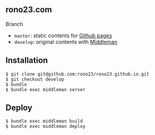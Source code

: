 ## rono23.com

Branch

- `master`: static contents for [Github pages](https://pages.github.com/)
- `develop`: original contents with [Middleman](https://middlemanapp.com/)

## Installation

```
$ git clone git@github.com:rono23/rono23.github.io.git
$ git checkout develop
$ bundle
$ bundle exec middleman server
```

## Deploy

```
$ bundle exec middleman build
$ bundle exec middleman deploy
```
